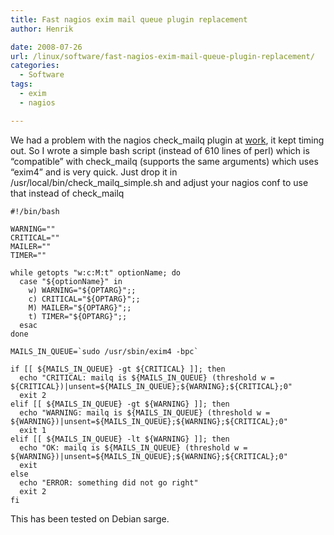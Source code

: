 ```yaml
---
title: Fast nagios exim mail queue plugin replacement
author: Henrik

date: 2008-07-26
url: /linux/software/fast-nagios-exim-mail-queue-plugin-replacement/
categories:
  - Software
tags:
  - exim
  - nagios

---
```

We had a problem with the nagios check_mailq plugin at [work][1], it kept timing out. So I wrote a simple bash script (instead of 610 lines of perl) which is &#8220;compatible&#8221; with check\_mailq (supports the same arguments) which uses &#8220;exim4&#8221; and is very quick. Just drop it in /usr/local/bin/check\_mailq\_simple.sh and adjust your nagios conf to use that instead of check\_mailq
<!--more-->

<pre>
<code class="language-bash">#!/bin/bash

WARNING=""
CRITICAL=""
MAILER=""
TIMER=""

while getopts "w:c:M:t" optionName; do
  case "${optionName}" in
    w) WARNING="${OPTARG}";;
    c) CRITICAL="${OPTARG}";;
    M) MAILER="${OPTARG}";;
    t) TIMER="${OPTARG}";;
  esac
done

MAILS_IN_QUEUE=`sudo /usr/sbin/exim4 -bpc`

if [[ ${MAILS_IN_QUEUE} -gt ${CRITICAL} ]]; then
  echo "CRITICAL: mailq is ${MAILS_IN_QUEUE} (threshold w = ${CRITICAL})|unsent=${MAILS_IN_QUEUE};${WARNING};${CRITICAL};0"
  exit 2
elif [[ ${MAILS_IN_QUEUE} -gt ${WARNING} ]]; then
  echo "WARNING: mailq is ${MAILS_IN_QUEUE} (threshold w = ${WARNING})|unsent=${MAILS_IN_QUEUE};${WARNING};${CRITICAL};0"
  exit 1
elif [[ ${MAILS_IN_QUEUE} -lt ${WARNING} ]]; then
  echo "OK: mailq is ${MAILS_IN_QUEUE} (threshold w = ${WARNING})|unsent=${MAILS_IN_QUEUE};${WARNING};${CRITICAL};0"
  exit
else
  echo "ERROR: something did not go right"
  exit 2
fi
</code></pre>

This has been tested on Debian sarge.

 [1]: http://www.bellcom.dk
